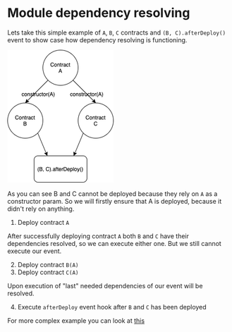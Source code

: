 # Module dependency resolving

Lets take this simple example of `A`, `B`, `C` contracts and `(B, C).afterDeploy()` event to show case how dependency resolving is functioning.

![ModuleExample](../../images/module_example.png)

As you can see B and C cannot be deployed because they rely on `A` as a constructor param. So we will firstly ensure that A is deployed, because it didn't rely on anything. 
    
1. Deploy contract `A`
   
After successfully deploying contract `A` both `B` and `C` have their dependencies resolved, so we can execute either one. But we still cannot execute our event.

2. Deploy contract `B(A)`
3. Deploy contract `C(A)`

Upon execution of "last" needed dependencies of our event  will be resolved.
   
4. Execute `afterDeploy` event hook after `B` and `C` has been deployed

For more complex example you can look at [this](../../usage/complex.md)
